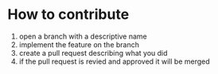 # How to contribute
1. open a branch with a descriptive name
2. implement the feature on the branch
3. create a pull request describing what you did
4. if the pull request is revied and approved it will be merged
